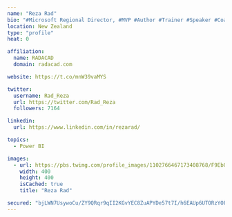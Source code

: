 ```yaml
---
name: "Reza Rad"
bio: "#Microsoft Regional Director, #MVP #Author #Trainer #Speaker #Coach #Consultant #PowerBI "
location: New Zealand
type: "profile"
heat: 0

affiliation:
  name: RADACAD
  domain: radacad.com

website: https://t.co/mnW39vaMYS

twitter:
  username: Rad_Reza
  url: https://twitter.com/Rad_Reza
  followers: 7164

linkedin:
  url: https://www.linkedin.com/in/rezarad/

topics:
  - Power BI

images:
  - url: https://pbs.twimg.com/profile_images/1102766467173408768/F9EbQENa_400x400.png
    width: 400
    height: 400
    isCached: true
    title: "Reza Rad"

secured: "bjLWN7UsywoCu/ZY9QRqr9qII2KGvYEC8ZuAPYDe57t7I/h6EAUp6UTORzYOF7z8oZpFqYlxPS6BjXCsk3JNoK7Yd65WiObl9C2cGB9MplwK16TdY/I537w3aOmJgwotxTDFqXHsWJJjrd/1pJA5NIednd3vNcTBMgjyBU9EqhGT+dpLb05VC/yzx02LsCvpEkGZDiwYhmU4tsqJiJmgzBhxwl7etnLghPhKfWfpA4lsHrVoFthuBEL7VdKrrNM1jdUfvk5BES0FxckP2xIXChPxUOYayauSZeQnqvTh+iFyHkij6p4Q8Kl3cFDpMpfa6GW2wc/4XwawldXytTKcfivWPa3awLkoPHT+jCvYg6+qHnzPAAflEGh73Yv7q+RqAnHEHjru1+i/24W2wzbhCuf0Cc4xxhqB/KVHAdpdigY=;MkX3KLX5tlGgZh/L/pGDCg=="
---
```


